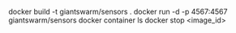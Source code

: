 docker build -t giantswarm/sensors .
docker run -d -p 4567:4567 giantswarm/sensors
docker container ls
docker stop <image_id>